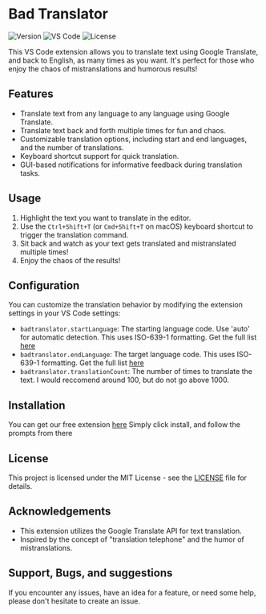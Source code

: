# Bad Translator

![Version](https://img.shields.io/badge/version-1.0.0-blue.svg)
![VS Code](https://img.shields.io/badge/vscode-^1.87.0-blue.svg)
![License](https://img.shields.io/badge/license-MIT-green.svg)

This VS Code extension allows you to translate text using Google Translate, and back to English, as many times as you want. It's perfect for those who enjoy the chaos of mistranslations and humorous results!

## Features

- Translate text from any language to any language using Google Translate.
- Translate text back and forth multiple times for fun and chaos.
- Customizable translation options, including start and end languages, and the number of translations.
- Keyboard shortcut support for quick translation.
- GUI-based notifications for informative feedback during translation tasks.

## Usage

1. Highlight the text you want to translate in the editor.
2. Use the `Ctrl+Shift+T` (or `Cmd+Shift+T` on macOS) keyboard shortcut to trigger the translation command.
3. Sit back and watch as your text gets translated and mistranslated multiple times!
4. Enjoy the chaos of the results!

## Configuration

You can customize the translation behavior by modifying the extension settings in your VS Code settings:

- `badtranslator.startLanguage`: The starting language code. Use 'auto' for automatic detection. This uses ISO-639-1 formatting. Get the full list [here](https://cloud.google.com/translate/docs/languages)
- `badtranslator.endLanguage`: The target language code. This uses ISO-639-1 formatting. Get the full list [here](https://cloud.google.com/translate/docs/languages)
- `badtranslator.translationCount`: The number of times to translate the text. I would reccomend around 100, but do not go above 1000.

## Installation

You can get our free extension [here](https://marketplace.visualstudio.com/items?itemName=lordseriouspig.Badtranslator&ssr=false#overview)
Simply click install, and follow the prompts from there

## License

This project is licensed under the MIT License - see the [LICENSE](/LICENSE) file for details.

## Acknowledgements

- This extension utilizes the Google Translate API for text translation.
- Inspired by the concept of "translation telephone" and the humor of mistranslations.

## Support, Bugs, and suggestions

If you encounter any issues, have an idea for a feature, or need some help, please don't hesitate to create an issue.

